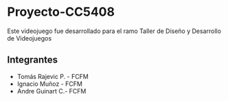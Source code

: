 # Proyecto-CC5408

Este videojuego fue desarrollado para el ramo Taller de Diseño y Desarrollo de Videojuegos

## Integrantes
- Tomás Rajevic P. -  FCFM  
- Ignacio Muñoz -  FCFM 
- Andre Guinart C.-  FCFM 
